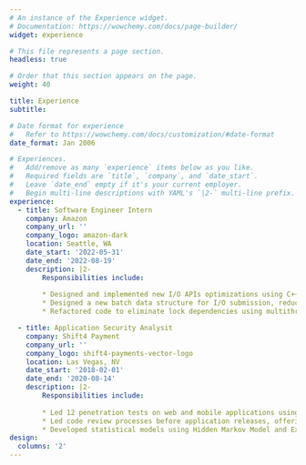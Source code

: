 ```yaml
---
# An instance of the Experience widget.
# Documentation: https://wowchemy.com/docs/page-builder/
widget: experience

# This file represents a page section.
headless: true

# Order that this section appears on the page.
weight: 40

title: Experience
subtitle:

# Date format for experience
#   Refer to https://wowchemy.com/docs/customization/#date-format
date_format: Jan 2006

# Experiences.
#   Add/remove as many `experience` items below as you like.
#   Required fields are `title`, `company`, and `date_start`.
#   Leave `date_end` empty if it's your current employer.
#   Begin multi-line descriptions with YAML's `|2-` multi-line prefix.
experience:
  - title: Software Engineer Intern
    company: Amazon
    company_url: ''
    company_logo: amazon-dark
    location: Seattle, WA
    date_start: '2022-05-31'
    date_end: '2022-08-19'
    description: |2-
        Responsibilities include:
        
        * Designed and implemented new I/O APIs optimizations using C++ that were used by all teams in the AWS Aurora division, reducing the IOPS (Input/Output Operations Per Second) of the AWS Aurora over 80%.
        * Designed a new batch data structure for I/O submission, reducing system calls by a factor of **4,096**.
        * Refactored code to eliminate lock dependencies using multithreading techniques, reducing I/O latency by **77%**.

  - title: Application Security Analysit
    company: Shift4 Payment
    company_url: ''
    company_logo: shift4-payments-vector-logo
    location: Las Vegas, NV
    date_start: '2018-02-01'
    date_end: '2020-08-14'
    description: |2-
        Responsibilities include:
        
        * Led 12 penetration tests on web and mobile applications using Burp Suite, NMAP, Windows shell, and Python. Delivered comprehensive risk assessments and recommended solutions to managers and stakeholders.
        * Led code review processes before application releases, offering in-depth risk assessments and proposing technical solutions to enhance security and programming standards.
        * Developed statistical models using Hidden Markov Model and Exponential Smoothing to detect transaction fraud.
design:
  columns: '2'
---
```

